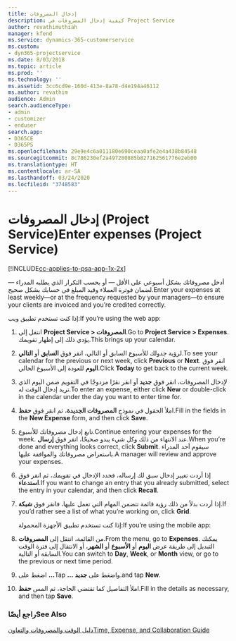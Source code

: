 ```yaml
---
title: إدخال المصروفات
description: كيفية إدخال المصروفات في Project Service
author: revathimuthiah
manager: kfend
ms.service: dynamics-365-customerservice
ms.custom:
- dyn365-projectservice
ms.date: 8/03/2018
ms.topic: article
ms.prod: ''
ms.technology: ''
ms.assetid: 3cc6cd9e-160d-413e-8a78-d4e194a46112
ms.author: revathim
audience: Admin
search.audienceType:
- admin
- customizer
- enduser
search.app:
- D365CE
- D365PS
ms.openlocfilehash: 29e9e4c6a011180e690ceaa0afe2e4a438b84548
ms.sourcegitcommit: 8c786230ef2a497280885b827162561776e2eb00
ms.translationtype: HT
ms.contentlocale: ar-SA
ms.lasthandoff: 03/24/2020
ms.locfileid: "3748583"
---
```

# <a name="enter-expenses-project-service"></a><span data-ttu-id="74d94-103">إدخال المصروفات (Project Service)</span><span class="sxs-lookup"><span data-stu-id="74d94-103">Enter expenses (Project Service)</span></span>

[!INCLUDE[cc-applies-to-psa-app-1x-2x](../includes/cc-applies-to-psa-app-1x-2x.md)]

<span data-ttu-id="74d94-104">أدخل مصروفاتك بشكل أسبوعي على الأقل — أو بحسب التكرار الذي يطلبه المدراء — لضمان فوترة العملاء وقيد المبلغ في حسابك بشكل صحيح.</span><span class="sxs-lookup"><span data-stu-id="74d94-104">Enter your expenses at least weekly—or at the frequency requested by your managers—to ensure your clients are invoiced and you’re credited correctly.</span></span>  
  
 <span data-ttu-id="74d94-105">إذا كنت تستخدم تطبيق ويب:</span><span class="sxs-lookup"><span data-stu-id="74d94-105">If you’re using the web app:</span></span>  
  
1. <span data-ttu-id="74d94-106">انتقل إلى **Project Service > المصروفات**.</span><span class="sxs-lookup"><span data-stu-id="74d94-106">Go to **Project Service > Expenses**.</span></span> <span data-ttu-id="74d94-107">يؤدي ذلك إلى إظهار تقويمك.</span><span class="sxs-lookup"><span data-stu-id="74d94-107">This brings up your calendar.</span></span>  
  
2. <span data-ttu-id="74d94-108">لرؤية جدولك للأسبوع السابق أو التالي، انقر فوق **السابق** أو **التالي**.</span><span class="sxs-lookup"><span data-stu-id="74d94-108">To see your calendar for the previous or next week, click **Previous** or **Next**.</span></span> <span data-ttu-id="74d94-109">انقر فوق **اليوم** للعودة إلى الأسبوع الحالي.</span><span class="sxs-lookup"><span data-stu-id="74d94-109">Click **Today** to get back to the current week.</span></span>  
  
3. <span data-ttu-id="74d94-110">لإدخال المصروفات، انقر فوق **جديد** أو انقر نقرًا مزدوجًا في التقويم ضمن اليوم الذي تريد إدخال الوقت له.</span><span class="sxs-lookup"><span data-stu-id="74d94-110">To enter an expense, either click **New** or double-click in the calendar under the day you want to enter time for.</span></span>  
  
4. <span data-ttu-id="74d94-111">املأ الحقول في نموذج **المصروفات الجديدة**، ثم انقر فوق **حفظ**.</span><span class="sxs-lookup"><span data-stu-id="74d94-111">Fill in the fields in the **New Expense** form, and then click **Save**.</span></span>  
  
5. <span data-ttu-id="74d94-112">تابع إدخال مصروفاتك للأسبوع.</span><span class="sxs-lookup"><span data-stu-id="74d94-112">Continue entering your expenses for the week.</span></span> <span data-ttu-id="74d94-113">عند الانتهاء من ذلك وكل شيء يبدو صحيحًا، انقر فوق **إرسال**.</span><span class="sxs-lookup"><span data-stu-id="74d94-113">When you’re done and everything looks correct, click **Submit**.</span></span> <span data-ttu-id="74d94-114">سيقوم أحد المدراء باستعراض مصروفاتك والموافقة عليها.</span><span class="sxs-lookup"><span data-stu-id="74d94-114">A manager will review and approve your expenses.</span></span>  
  
6. <span data-ttu-id="74d94-115">إذا أردت تغيير إدخال سبق لك إرساله، فحدد الإدخال في تقويمك، ثم انقر فوق **استدعاء**.</span><span class="sxs-lookup"><span data-stu-id="74d94-115">If you want to change an entry that you already submitted, select the entry in your calendar, and then click **Recall**.</span></span>  
  
7. <span data-ttu-id="74d94-116">إذا أردت بدلاً من ذلك رؤية قائمة تتضمن المهام التي تعمل عليها، فانقر فوق **شبكة**.</span><span class="sxs-lookup"><span data-stu-id="74d94-116">If you’d rather see a list of what you’re working on, click **Grid**.</span></span>  
  
   <span data-ttu-id="74d94-117">إذا كنت تستخدم تطبيق الأجهزة المحمولة:</span><span class="sxs-lookup"><span data-stu-id="74d94-117">If you’re using the mobile app:</span></span>  
  
8. <span data-ttu-id="74d94-118">من القائمة، انتقل إلى **المصروفات**.</span><span class="sxs-lookup"><span data-stu-id="74d94-118">From the menu, go to **Expenses**.</span></span>     <span data-ttu-id="74d94-119">يمكنك التبديل إلى طريقة عرض **اليوم** أو **الأسبوع** أو **الشهر**، أو الانتقال إلى فترة الوقت السابقة أو التالية.</span><span class="sxs-lookup"><span data-stu-id="74d94-119">You can switch to **Day**, **Week**, or **Month** view, or go to the previous or next time period.</span></span>  
  
9. <span data-ttu-id="74d94-120">اضغط على **…**</span><span class="sxs-lookup"><span data-stu-id="74d94-120">Tap **…**</span></span> <span data-ttu-id="74d94-121">واضغط على **جديد**.</span><span class="sxs-lookup"><span data-stu-id="74d94-121">and tap **New**.</span></span>  
  
10. <span data-ttu-id="74d94-122">املأ التفاصيل كما تقتضي الحاجة، ثم المس **حفظ**.</span><span class="sxs-lookup"><span data-stu-id="74d94-122">Fill in the details as necessary, and then tap **Save**.</span></span>  
  
### <a name="see-also"></a><span data-ttu-id="74d94-123">راجع أيضًا</span><span class="sxs-lookup"><span data-stu-id="74d94-123">See Also</span></span>  
 [<span data-ttu-id="74d94-124">دليل الوقت والمصروفات والتعاون</span><span class="sxs-lookup"><span data-stu-id="74d94-124">Time, Expense, and Collaboration Guide</span></span>](../project-service/time-expense-collaboration-guide.md)
